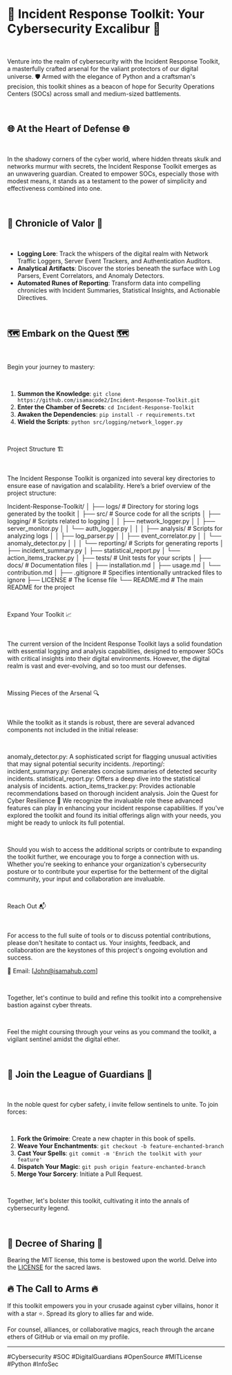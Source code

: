 # 🚨 Incident Response Toolkit: Your Cybersecurity Excalibur 🚨

<br>

Venture into the realm of cybersecurity with the Incident Response Toolkit, a masterfully crafted arsenal for the valiant protectors of our digital universe. 🛡️ Armed with the elegance of Python and a craftsman's precision, this toolkit shines as a beacon of hope for Security Operations Centers (SOCs) across small and medium-sized battlements.

<br>

## 🌐 At the Heart of Defense 🌐

<br>

In the shadowy corners of the cyber world, where hidden threats skulk and networks murmur with secrets, the Incident Response Toolkit emerges as an unwavering guardian. Created to empower SOCs, especially those with modest means, it stands as a testament to the power of simplicity and effectiveness combined into one.

<br>

## 📜 Chronicle of Valor 📜

<br>

- **Logging Lore**: Track the whispers of the digital realm with Network Traffic Loggers, Server Event Trackers, and Authentication Auditors.
- **Analytical Artifacts**: Discover the stories beneath the surface with Log Parsers, Event Correlators, and Anomaly Detectors.
- **Automated Runes of Reporting**: Transform data into compelling chronicles with Incident Summaries, Statistical Insights, and Actionable Directives.

<br>

## 🗺️ Embark on the Quest 🗺️

<br>

Begin your journey to mastery:

<br>

1. **Summon the Knowledge**: `git clone https://github.com/isamacode2/Incident-Response-Toolkit.git`
2. **Enter the Chamber of Secrets**: `cd Incident-Response-Toolkit`
3. **Awaken the Dependencies**: `pip install -r requirements.txt`
4. **Wield the Scripts**: `python src/logging/network_logger.py`

<br>

Project Structure 🏗️

<br>

The Incident Response Toolkit is organized into several key directories to ensure ease of navigation and scalability. Here’s a brief overview of the project structure:

Incident-Response-Toolkit/
│
├── logs/ # Directory for storing logs generated by the toolkit
│
├── src/ # Source code for all the scripts
│ ├── logging/ # Scripts related to logging
│ │ ├── network_logger.py
│ │ ├── server_monitor.py
│ │ └── auth_logger.py
│ │
│ ├── analysis/ # Scripts for analyzing logs
│ │ ├── log_parser.py
│ │ ├── event_correlator.py
│ │ └── anomaly_detector.py
│ │
│ └── reporting/ # Scripts for generating reports
│ ├── incident_summary.py
│ ├── statistical_report.py
│ └── action_items_tracker.py
│
├── tests/ # Unit tests for your scripts
│
├── docs/ # Documentation files
│ ├── installation.md
│ ├── usage.md
│ └── contribution.md
│
├── .gitignore # Specifies intentionally untracked files to ignore
├── LICENSE # The license file
└── README.md # The main README for the project



<br>

Expand Your Toolkit 📈

<br>

The current version of the Incident Response Toolkit lays a solid foundation with essential logging and analysis capabilities, designed to empower SOCs with critical insights into their digital environments. However, the digital realm is vast and ever-evolving, and so too must our defenses.

<br>

Missing Pieces of the Arsenal 🔍

<br>

While the toolkit as it stands is robust, there are several advanced components not included in the initial release:

<br>

anomaly_detector.py: A sophisticated script for flagging unusual activities that may signal potential security incidents.
/reporting/:
incident_summary.py: Generates concise summaries of detected security incidents.
statistical_report.py: Offers a deep dive into the statistical analysis of incidents.
action_items_tracker.py: Provides actionable recommendations based on thorough incident analysis.
Join the Quest for Cyber Resilience 🚀
We recognize the invaluable role these advanced features can play in enhancing your incident response capabilities. If you've explored the toolkit and found its initial offerings align with your needs, you might be ready to unlock its full potential.

<br>

Should you wish to access the additional scripts or contribute to expanding the toolkit further, we encourage you to forge a connection with us. Whether you're seeking to enhance your organization's cybersecurity posture or to contribute your expertise for the betterment of the digital community, your input and collaboration are invaluable.

<br>

Reach Out 📬

<br>

For access to the full suite of tools or to discuss potential contributions, please don't hesitate to contact us. Your insights, feedback, and collaboration are the keystones of this project's ongoing evolution and success.

📧 Email: [John@isamahub.com]

<br>

Together, let's continue to build and refine this toolkit into a comprehensive bastion against cyber threats.

<br>

Feel the might coursing through your veins as you command the toolkit, a vigilant sentinel amidst the digital ether.

<br>

## 🤝 Join the League of Guardians 🤝

<br>

In the noble quest for cyber safety, i invite fellow sentinels to unite. To join forces:

<br>

1. **Fork the Grimoire**: Create a new chapter in this book of spells.
2. **Weave Your Enchantments**: `git checkout -b feature-enchanted-branch`
3. **Cast Your Spells**: `git commit -m 'Enrich the toolkit with your feature'`
4. **Dispatch Your Magic**: `git push origin feature-enchanted-branch`
5. **Merge Your Sorcery**: Initiate a Pull Request.

<br>

Together, let's bolster this toolkit, cultivating it into the annals of cybersecurity legend.

<br>

## 📜 Decree of Sharing 📜

Bearing the MIT license, this tome is bestowed upon the world. Delve into the [LICENSE](LICENSE) for the sacred laws.

## 🔥 The Call to Arms 🔥

If this toolkit empowers you in your crusade against cyber villains, honor it with a star ⭐. Spread its glory to allies far and wide.

For counsel, alliances, or collaborative magics, reach through the arcane ethers of GitHub or via email on my profile.

---

#Cybersecurity #SOC #DigitalGuardians #OpenSource #MITLicense #Python #InfoSec
